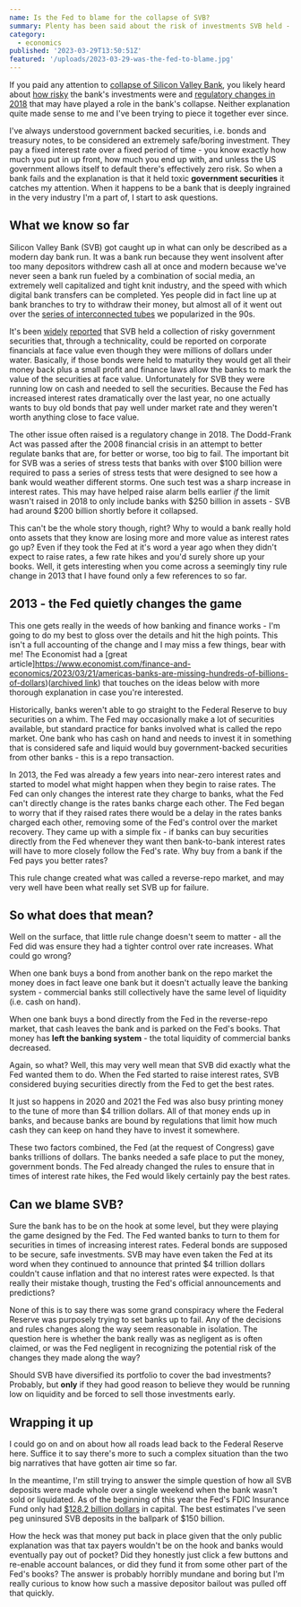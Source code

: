 ```yaml
---
name: Is the Fed to blame for the collapse of SVB? 
summary: Plenty has been said about the risk of investments SVB held - were they playing a game the Fed designed?
category:
  - economics
published: '2023-03-29T13:50:51Z'
featured: '/uploads/2023-03-29-was-the-fed-to-blame.jpg'
---
```


If you paid any attention to [collapse of Silicon Valley Bank](https://en.wikipedia.org/wiki/Collapse_of_Silicon_Valley_Bank), you likely heard about [how risky](https://www.bloomberg.com/opinion/articles/2023-03-14/svb-took-the-wrong-risks) the bank's investments were and [regulatory changes in 2018](https://rooseveltinstitute.org/2023/03/15/how-2018-regulatory-rollbacks-set-the-stage-for-the-silicon-valley-bank-collapse-and-how-to-change-course/) that may have played a role in the bank's collapse. Neither explanation quite made sense to me and I've been trying to piece it together ever since.

I've always understood government backed securities, i.e. bonds and treasury notes, to be considered an extremely safe/boring investment. They pay a fixed interest rate over a fixed period of time - you know exactly how much you put in up front, how much you end up with, and unless the US government allows itself to default there's effectively zero risk. So when a bank fails and the explanation is that it held toxic **government securities** it catches my attention. When it happens to be a bank that is deeply ingrained in the very industry I'm a part of, I start to ask questions.

## What we know so far

Silicon Valley Bank (SVB) got caught up in what can only be described as a modern day bank run. It was a bank run because they went insolvent after too many depositors withdrew cash all at once and modern because we've never seen a bank run fueled by a combination of social media, an extremely well capitalized and tight knit industry, and the speed with which digital bank transfers can be completed. Yes people did in fact line up at bank branches to try to withdraw their money, but almost all of it went out over the [series of interconnected tubes](https://en.wikipedia.org/wiki/Series_of_tubes) we popularized in the 90s.

It's been [widely](https://www.npr.org/2023/03/19/1164531413/bank-fail-how-government-bonds-turned-toxic-for-silicon-valley-bank) [reported](https://www.wsj.com/articles/banks-investors-revive-push-for-changes-to-securities-accounting-after-svb-collapse-99caa9ce) that SVB held a collection of risky government securities that, through a technicality, could be reported on corporate financials at face value even though they were millions of dollars under water. Basically, if those bonds were held to maturity they would get all their money back plus a small profit and finance laws allow the banks to mark the value of the securities at face value. Unfortunately for SVB they were running low on cash and needed to sell the securities. Because the Fed has increased interest rates dramatically over the last year, no one actually wants to buy old bonds that pay well under market rate and they weren't worth anything close to face value.

The other issue often raised is a regulatory change in 2018. The Dodd-Frank Act was passed after the 2008 financial crisis in an attempt to better regulate banks that are, for better or worse, too big to fail. The important bit for SVB was a series of stress tests that banks with over $100 billion were required to pass a series of stress tests that were designed to see how a bank would weather different storms. One such test was a sharp increase in interest rates. This may have helped raise alarm bells earlier *if* the limit wasn't raised in 2018 to only include banks with $250 billion in assets - SVB had around $200 billion shortly before it collapsed.

This can't be the whole story though, right? Why to would a bank really hold onto assets that they know are losing more and more value as interest rates go up? Even if they took the Fed at it's word a year ago when they didn't expect to raise rates, a few rate hikes and you'd surely shore up your books. Well, it gets interesting when you come across a seemingly tiny rule change in 2013 that I have found only a few references to so far.

## 2013 - the Fed quietly changes the game

This one gets really in the weeds of how banking and finance works - I'm going to do my best to gloss over the details and hit the high points. This isn't a full accounting of the change and I may miss a few things, bear with me! The Economist had a [great article]https://www.economist.com/finance-and-economics/2023/03/21/americas-banks-are-missing-hundreds-of-billions-of-dollars)([archived link](https://archive.md/qFfCt)) that touches on the ideas below with more thorough explanation in case you're interested.

Historically, banks weren't able to go straight to the Federal Reserve to buy securities on a whim. The Fed may occasionally make a lot of securities available, but standard practice for banks involved what is called the repo market. One bank who has cash on hand and needs to invest it in something that is considered safe and liquid would buy government-backed securities from other banks - this is a repo transaction.

In 2013, the Fed was already a few years into near-zero interest rates and started to model what might happen when they begin to raise rates. The Fed can only changes the interest rate they charge to banks, what the Fed can't directly change is the rates banks charge each other. The Fed began to worry that if they raised rates there would be a delay in the rates banks charged each other, removing some of the Fed's control over the market recovery. They came up with a simple fix - if banks can buy securities directly from the Fed whenever they want then bank-to-bank interest rates will have to more closely follow the Fed's rate. Why buy from a bank if the Fed pays you better rates?

This rule change created what was called a reverse-repo market, and may very well have been what really set SVB up for failure.

## So what does that mean?

Well on the surface, that little rule change doesn't seem to matter - all the Fed did was ensure they had a tighter control over rate increases. What could go wrong?

When one bank buys a bond from another bank on the repo market the money does in fact leave one bank but it doesn't actually leave the banking system - commercial banks still collectively have the same level of liquidity (i.e. cash on hand).

When one bank buys a bond directly from the Fed in the reverse-repo market, that cash leaves the bank and is parked on the Fed's books. That money has **left the banking system** - the total liquidity of commercial banks decreased.

Again, so what? Well, this may very well mean that SVB did exactly what the Fed wanted them to do. When the Fed started to raise interest rates, SVB considered buying securities directly from the Fed to get the best rates.

It just so happens in 2020 and 2021 the Fed was also busy printing money to the tune of more than $4 trillion dollars.  All of that money ends up in banks, and because banks are bound by regulations that limit how much cash they can keep on hand they have to invest it somewhere.

These two factors combined, the Fed (at the request of Congress) gave banks trillions of dollars. The banks needed a safe place to put the money, government bonds. The Fed already changed the rules to ensure that in times of interest rate hikes, the Fed would likely certainly pay the best rates.

## Can we blame SVB?

Sure the bank has to be on the hook at some level, but they were playing the game designed by the Fed. The Fed wanted banks to turn to them for securities in times of increasing interest rates. Federal bonds are supposed to be secure, safe investments. SVB may have even taken the Fed at its word when they continued to announce that printed $4 trillion dollars couldn't cause inflation and that no interest rates were expected. Is that really their mistake though, trusting the Fed's official announcements and predictions?

None of this is to say there was some grand conspiracy where the Federal Reserve was purposely trying to set banks up to fail. Any of the decisions and rules changes along the way seem reasonable in isolation. The question here is whether the bank really was as negligent as is often claimed, or was the Fed negligent in recognizing the potential risk of the changes they made along the way?

Should SVB have diversified its portfolio to cover the bad investments? Probably, but **only** if they had good reason to believe they would be running low on liquidity and be forced to sell those investments early.

## Wrapping it up

I could go on and on about how all roads lead back to the Federal Reserve here. Suffice it to say there's more to such a complex situation than the two big narratives that have gotten air time so far.

In the meantime, I'm still trying to answer the simple question of how all SVB deposits were made whole over a single weekend when the bank wasn't sold or liquidated. As of the beginning of this year the Fed's FDIC Insurance Fund only had [$128.2 billion dollars](https://www.fdic.gov/analysis/quarterly-banking-profile/fdic-quarterly/index.html) in capital. The best estimates I've seen peg uninsured SVB deposits in the ballpark of $150 billion.

How the heck was that money put back in place given that the only public explanation was that tax payers wouldn't be on the hook and banks would eventually pay out of pocket? Did they honestly just click a few buttons and re-enable account balances, or did they fund it from some other part of the Fed's books?  The answer is probably horribly mundane and boring but I'm really curious to know how such a massive depositor bailout was pulled off that quickly.
